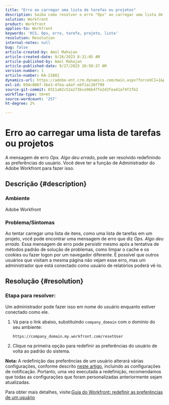 ```yaml
---
title: "Erro ao carregar uma lista de tarefas ou projetos"
description: Saiba como resolver o erro "Ops" ao carregar uma lista de tarefas ou projetos no Adobe Workfront. Redefina as preferências do usuário.
solution: Workfront
product: Workfront
applies-to: Workfront
keywords: 'KCS, Ops, erro, tarefa, projeto, lista'
resolution: Resolution
internal-notes: null
bug: false
article-created-by: Amol Mahajan
article-created-date: 9/26/2023 8:31:05 AM
article-published-by: Amol Mahajan
article-published-date: 9/27/2023 10:50:37 AM
version-number: 1
article-number: KA-22882
dynamics-url: https://adobe-ent.crm.dynamics.com/main.aspx?forceUCI=1&pagetype=entityrecord&etn=knowledgearticle&id=306dbe03-475c-ee11-be6f-6045bd006079
exl-id: 694c886f-1be3-47ea-a4af-ebf1ac38f799
source-git-commit: 0311a02c52a273bce96b47fe2d3fea41a74f2fb2
workflow-type: tm+mt
source-wordcount: '257'
ht-degree: 2%

---
```


# Erro ao carregar uma lista de tarefas ou projetos


A mensagem de erro *Ops. Algo deu errado*, pode ser resolvido redefinindo as preferências do usuário. Você deve ter a função de Administrador do Adobe Workfront para fazer isso.

## Descrição {#description}


### <b>Ambiente</b>

Adobe Workfront

### <b>Problema/Sintomas</b>

Ao tentar carregar uma lista de itens, como uma lista de tarefas em um projeto, você pode encontrar uma mensagem de erro que diz *Ops. Algo deu errado.* Essa mensagem de erro pode persistir mesmo após a tentativa de métodos padrão de solução de problemas, como limpar o cache e os cookies ou fazer logon por um navegador diferente. É possível que outros usuários que visitam a mesma página não vejam esse erro, mas um administrador que está conectado como usuário de relatórios poderá vê-lo.


## Resolução {#resolution}


### Etapa para resolver:

Um administrador pode fazer isso em nome do usuário enquanto estiver conectado como ele.

1. Vá para o link abaixo, substituindo `company_domain` com o domínio do seu ambiente:

   `https://company_domain.my.workfront.com/resetUser`
2. Clique na primeira opção para redefinir as preferências do usuário de volta ao padrão do sistema.


<b>Nota: </b>A redefinição das preferências de um usuário alterará várias configurações, conforme descrito [neste artigo](https://experienceleague.adobe.com/docs/workfront/using/administration-and-setup/add-users/create-manage-users/reset-a-users-preferences.html), incluindo as configurações de notificação. Portanto, uma vez executada a redefinição, recomendamos que todas as configurações que foram personalizadas anteriormente sejam atualizadas.

Para obter mais detalhes, visite:[Guia do Workfront: redefinir as preferências de um usuário](https://experienceleague.adobe.com/docs/workfront/using/administration-and-setup/add-users/create-manage-users/reset-a-users-preferences.html)
